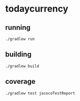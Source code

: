 # todaycurrency

## running

    ./gradlew run

## building

    ./gradlew build

## coverage

    ./gradlew test jacocoTestReport